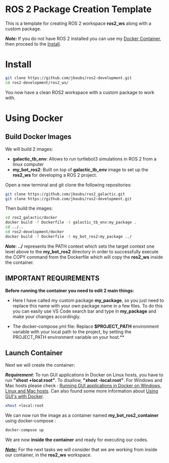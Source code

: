 # ROS 2 Package Creation Template


This is a template for creating ROS 2 workspace **ros2_ws** along with a custom package.

**<em>Note: </em>** If you do not have ROS 2 installed you can use my [Docker Container](#using-docker), then proceed to the [Install](#install).

# Install

```bash
git clone https://github.com/jkoubs/ros2-development.git
cd ros2-development/ros2_ws/
```
You now have a clean ROS2 workspace with a custom package to work with.

# Using Docker
## Build Docker Images

We will build 2 images:
- <strong>galactic_tb_env</strong>: Allows to run turtlebot3 simulations in ROS 2 from a linux computer
- <strong>my_bot_ros2</strong>: Built on top of <strong>galactic_tb_env</strong> image to set up the **ros2_ws** for developing a ROS 2 project.

Open a new terminal and git clone the following repositories:

```bash
git clone https://github.com/jkoubs/ros2_galactic.git
git clone https://github.com/jkoubs/ros2-development.git
```
Then build the images:

```bash
cd ros2_galactic/docker
docker build -f Dockerfile -t galactic_tb_env:my_package .
cd ../..
cd ros2-development/docker
docker build -f Dockerfile -t my_bot_ros2:my_package ../
```
<strong><em>Note</em></strong>: <strong>../</strong> represents the PATH context which sets the target context one level above to the <strong>my_bot_ros2</strong> directory in order to successfully execute the COPY command from the Dockerfile which will copy the <strong>ros2_ws</strong> inside the container.

## IMPORTANT REQUIREMENTS

**Before running the container you need to edit 2 main things:**

* Here I have called my custom package **my_package**, so you just need to replace this name with your own package name in a few files. To do this you can easily use VS Code search bar and type in **my_package** and make your changes accordingly.

* The docker-compose.yml file: Replace **$PROJECT_PATH** environment variable with your local path to the project, by setting the  PROJECT_PATH environment variable on your host.**

## Launch Container

Next we will create the container:

<strong><em>Requirement</em></strong>: To run GUI applications in Docker on Linux hosts, you have to run <strong>"xhost +local:root"</strong>. To disallow, <strong>"xhost -local:root"</strong>. For Windows and Mac hosts please check : [Running GUI applications in Docker on Windows, Linux and Mac hosts](https://cuneyt.aliustaoglu.biz/en/running-gui-applications-in-docker-on-windows-linux-mac-hosts/). Can also found some more information about [Using GUI's with Docker](http://wiki.ros.org/docker/Tutorials/GUI).

```bash
xhost +local:root
```

We can now run the image as a container named <strong>my_bot_ros2_container</strong> using docker-compose :

```bash
docker-compose up
```

We are now <strong>inside the container</strong> and ready for executing our codes.

<u><strong><em>Note:</em></strong></u> For the next tasks we will consider that we are working from inside our container, in the <strong>ros2_ws</strong> workspace.
